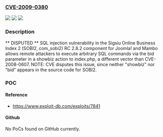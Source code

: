### [CVE-2009-0380](https://cve.mitre.org/cgi-bin/cvename.cgi?name=CVE-2009-0380)
![](https://img.shields.io/static/v1?label=Product&message=n%2Fa&color=blue)
![](https://img.shields.io/static/v1?label=Version&message=n%2Fa&color=blue)
![](https://img.shields.io/static/v1?label=Vulnerability&message=n%2Fa&color=brighgreen)

### Description

** DISPUTED **  SQL injection vulnerability in the Sigsiu Online Business Index 2 (SOBI2, com_sobi2) RC 2.8.2 component for Joomla! and Mambo allows remote attackers to execute arbitrary SQL commands via the bid parameter in a showbiz action to index.php, a different vector than CVE-2008-0607.  NOTE: CVE disputes this issue, since neither "showbiz" nor "bid" appears in the source code for SOBI2.

### POC

#### Reference
- https://www.exploit-db.com/exploits/7841

#### Github
No PoCs found on GitHub currently.

